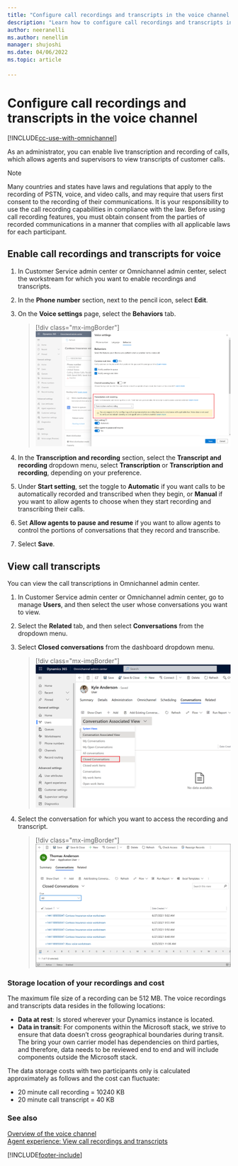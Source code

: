 ```yaml
---
title: "Configure call recordings and transcripts in the voice channel administrator dashboard | MicrosoftDocs"
description: "Learn how to configure call recordings and transcripts in the voice channel for Omnichannel for Customer Service."
author: neeranelli
ms.author: nenellim
manager: shujoshi
ms.date: 04/06/2022
ms.topic: article

---
```


# Configure call recordings and transcripts in the voice channel

[!INCLUDE[cc-use-with-omnichannel](../includes/cc-use-with-omnichannel.md)]


As an administrator, you can enable live transcription and recording of calls, which allows agents and supervisors to view transcripts of customer calls.

> [!NOTE]
> Many countries and states have laws and regulations that apply to the recording of PSTN, voice, and video calls, and may require that users first consent to the recording of their communications. It is your responsibility to use the call recording capabilities in compliance with the law. Before using call recording features, you must obtain consent from the parties of recorded communications in a manner that complies with all applicable laws for each participant.

## Enable call recordings and transcripts for voice

1. In Customer Service admin center or Omnichannel admin center, select the workstream for which you want to enable recordings and transcripts.

1. In the **Phone number** section, next to the pencil icon, select **Edit**.

1. On the **Voice settings** page, select the **Behaviors** tab.
   > [!div class="mx-imgBorder"]
   > ![Screenshot of Behaviors tab on the Voice settings page.](./media/voice-channel-recording-number.png)

1. In the **Transcription and recording** section, select the **Transcript and recording** dropdown menu, select **Transcription** or **Transcription and recording**, depending on your preference.

1. Under **Start setting**, set the toggle to **Automatic** if you want calls to be automatically recorded and transcribed when they begin, or **Manual** if you want to allow agents to choose when they start recording and transcribing their calls.

1. Set **Allow agents to pause and resume** if you want to allow agents to control the portions of conversations that they record and transcribe.

1. Select **Save**.

## View call transcripts

You can view the call transcriptions in Omnichannel admin center.

1. In Customer Service admin center or Omnichannel admin center,  go to manage **Users**, and then select the user whose conversations you want to view.
2. Select the **Related** tab, and then select **Conversations** from the dropdown menu.
3. Select **Closed conversations** from the dashboard dropdown menu.

   > [!div class="mx-imgBorder"]
   > ![Screenshot of closed conversation option on dashboard dropdown menu.](./media/voice-closed-conversations.png)

4. Select the conversation for which you want to access the recording and transcript.
  
   > [!div class="mx-imgBorder"]
   > ![Screenshot of closed conversation list.](./media/voice-channel-conversations-list.png)

### Storage location of your recordings and cost

The maximum file size of a recording can be 512 MB. The voice recordings and transcripts data resides in the following locations:

- **Data at rest**: Is stored wherever your Dynamics instance is located.
- **Data in transit**: For components within the Microsoft stack, we strive to ensure that data doesn’t cross geographical boundaries during transit. The bring your own carrier model has dependencies on third parties, and therefore, data needs to be reviewed end to end and will include components outside the Microsoft stack.

The data storage costs with two participants only is calculated approximately as follows and the cost can fluctuate:

- 20 minute call recording = 10240 KB
- 20 minute call transcript = 40 KB

### See also

[Overview of the voice channel](voice-channel.md)  
[Agent experience: View call recordings and transcripts](voice-channel-agent-experience.md)  

[!INCLUDE[footer-include](../includes/footer-banner.md)]
